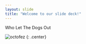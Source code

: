 ```yaml
---
layout: slide
title: "Welcome to our slide deck!"
---
```


 Who Let The Dogs Out
 
![octofez](https://octodex.github.com/images/octofez.png)
{: .center}
